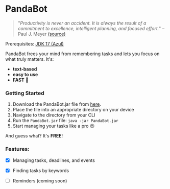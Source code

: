 # PandaBot

> "_Productivity is never an accident. It is always the result of a commitment to excellence, intelligent planning, and focused effort._" – Paul J. Meyer [(source)](https://dansilvestre.com/productivity-quotes/)

Prerequisites: [JDK 17 (Azul)](https://se-education.org/guides/tutorials/javaInstallationMac.html)

PandaBot frees your mind from remembering tasks and lets you focus on what truly matters. It's:

- **text-based**
- **easy to use**
- **FAST** 🚀

### Getting Started

1. Download the PandaBot.jar file from [here](https://github.com/adipanda2002/ip/releases).
2. Place the file into an appropriate directory on your device
3. Navigate to the directory from your CLI
4. Run the `PandaBot.jar` file: `java -jar PandaBot.jar`
5. Start managing your tasks like a pro 😉

And guess what? It's **FREE**!

### Features:

- [x] Managing tasks, deadlines, and events
- [x] Finding tasks by keywords
- [ ] Reminders (coming soon)

